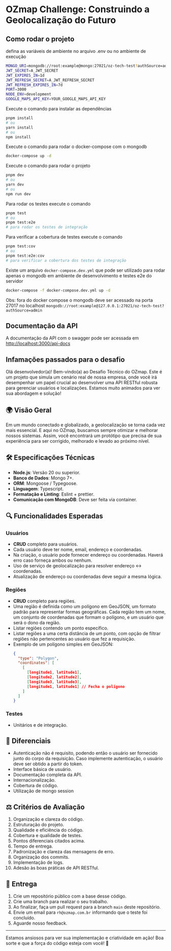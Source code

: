 # OZmap Challenge: Construindo a Geolocalização do Futuro

## Como rodar o projeto

defina as variáveis de ambiente no arquivo .env ou no ambiente de execução

```bash
MONGO_URI=mongodb://root:example@mongo:27021/oz-tech-test?authSource=admin # Substitua pelo seu caso necessário
JWT_SECRET=A_JWT_SECRET
JWT_EXPIRES_IN=1d
JWT_REFRESH_SECRET=A_JWT_REFRESH_SECRET
JWT_REFRESH_EXPIRES_IN=7d
PORT=3000
NODE_ENV=development
GOOGLE_MAPS_API_KEY=YOUR_GOOGLE_MAPS_API_KEY
```

Execute o comando para instalar as dependências

```bash
pnpm install
# ou
yarn install
# ou
npm install
```

Execute o comando para rodar o docker-compose com o mongodb

```bash
docker-compose up -d
```

Execute o comando para rodar o projeto

```bash
pnpm dev
# ou
yarn dev
# ou
npm run dev
```

Para rodar os testes execute o comando

```bash
pnpm test
# ou
pnpm test:e2e
# para rodar os testes de integração
```

Para verificar a cobertura de testes execute o comando

```bash
pnpm test:cov
# ou
pnpm test:e2e:cov
# para verificar a cobertura dos testes de integração
```

Existe um arquivo `docker-compose.dev.yml` que pode ser utilizado para rodar apenas o mongodb em ambiente de desenvolvimento e testes e2e do servidor

```bash
docker-compose -f docker-compose.dev.yml up -d
```

Obs: fora do docker compose o mongodb deve ser acessado na porta 27017 no localhost `mongodb://root:example@127.0.0.1:27021/oz-tech-test?authSource=admin`

## Documentação da API

A documentação da API com o swagger pode ser acessada em [http://localhost:3000/api-docs](http://localhost:3000/api-docs)

## Infamações passados para o desafio

Olá desenvolvedor(a)! Bem-vindo(a) ao Desafio Técnico do OZmap. Este é um projeto que simula um cenário real de nossa empresa, onde você irá desempenhar um papel crucial ao desenvolver uma API RESTful robusta para gerenciar usuários e localizações. Estamos muito animados para ver sua abordagem e solução!

## 🌍 **Visão Geral**

Em um mundo conectado e globalizado, a geolocalização se torna cada vez mais essencial. E aqui no OZmap, buscamos sempre otimizar e melhorar nossos sistemas. Assim, você encontrará um protótipo que precisa de sua experiência para ser corrigido, melhorado e levado ao próximo nível.

## 🛠 **Especificações Técnicas**

- **Node.js**: Versão 20 ou superior.
- **Banco de Dados**: Mongo 7+.
- **ORM**: Mongoose / Typegoose.
- **Linguagem**: Typescript.
- **Formatação e Linting**: Eslint + prettier.
- **Comunicação com MongoDB**: Deve ser feita via container.

## 🔍 **Funcionalidades Esperadas**

### Usuários

- **CRUD** completo para usuários.
- Cada usuário deve ter nome, email, endereço e coordenadas.
- Na criação, o usuário pode fornecer endereço ou coordenadas. Haverá erro caso forneça ambos ou nenhum.
- Uso de serviço de geolocalização para resolver endereço ↔ coordenadas.
- Atualização de endereço ou coordenadas deve seguir a mesma lógica.

### Regiões

- **CRUD** completo para regiões.
- Uma região é definida como um polígono em GeoJSON, um formato padrão para representar formas geográficas. Cada região tem um nome, um conjunto de coordenadas que formam o polígono, e um usuário que será o dono da região.
- Listar regiões contendo um ponto específico.
- Listar regiões a uma certa distância de um ponto, com opção de filtrar regiões não pertencentes ao usuário que fez a requisição.
- Exemplo de um polígono simples em GeoJSON:
  ```json
  {
    "type": "Polygon",
    "coordinates": [
      [
        [longitude1, latitude1],
        [longitude2, latitude2],
        [longitude3, latitude3],
        [longitude1, latitude1] // Fecha o polígono
      ]
    ]
  }
  ```

### Testes

- Unitários e de integração.

## 🌟 **Diferenciais**

- Autenticação não é requisito, podendo então o usuário ser fornecido junto do corpo da requisição. Caso implemente autenticação, o usuário deve ser obtido a partir do token.
- Interface básica de usuário.
- Documentação completa da API.
- Internacionalização.
- Cobertura de código.
- Utilização de mongo session

## ⚖ **Critérios de Avaliação**

1. Organização e clareza do código.
2. Estruturação do projeto.
3. Qualidade e eficiência do código.
4. Cobertura e qualidade de testes.
5. Pontos diferenciais citados acima.
6. Tempo de entrega.
7. Padronização e clareza das mensagens de erro.
8. Organização dos commits.
9. Implementação de logs.
10. Adesão às boas práticas de API RESTful.

## 🚀 **Entrega**

1. Crie um repositório público com a base desse código.
2. Crie uma branch para realizar o seu trabalho.
3. Ao finalizar, faça um pull request para a branch `main` deste repositório.
4. Envie um email para `rh@ozmap.com.br` informando que o teste foi concluído.
5. Aguarde nosso feedback.

---

Estamos ansiosos para ver sua implementação e criatividade em ação! Boa sorte e que a força do código esteja com você! 🚀
